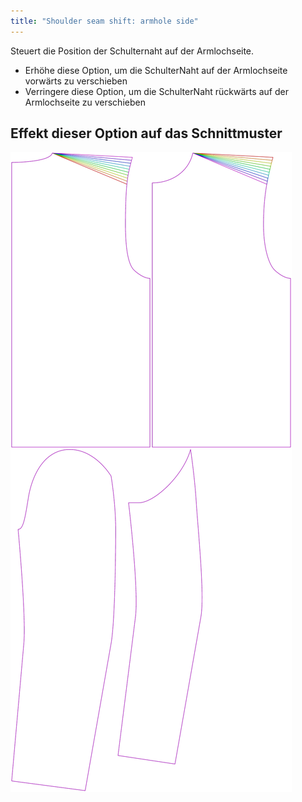 ```yaml
---
title: "Shoulder seam shift: armhole side"
---
```


Steuert die Position der Schulternaht auf der Armlochseite.

- Erhöhe diese Option, um die SchulterNaht auf der Armlochseite vorwärts zu verschieben
- Verringere diese Option, um die SchulterNaht rückwärts auf der Armlochseite zu verschieben

## Effekt dieser Option auf das Schnittmuster

![Dieses Bild zeigt den Effekt dieser Variable, indem es unterschiedliche Masse dieser Variable überlagert darstellt](bent_s3armhole_sample.svg "Effekt dieser Variable auf das Schnittmuster")
